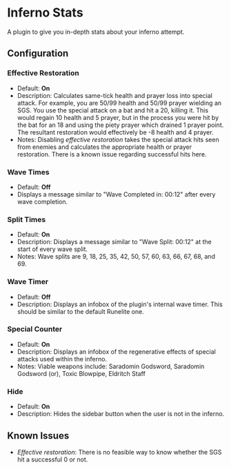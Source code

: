# Inferno Stats

A plugin to give you in-depth stats about your inferno attempt.

## Configuration

### Effective Restoration

* Default: **On**
* Description: Calculates same-tick health and prayer loss into special attack. For example, you are 50/99 health and 50/99 prayer
wielding an SGS. You use the special attack on a bat and hit a 20, killing it. This would regain 10 health and 5 prayer,
but in the process you were hit by the bat for an 18 and using the piety prayer which drained 1 prayer point.
The resultant restoration would effectively be -8 health and 4 prayer.
* Notes: Disabling *effective restoration* takes the special attack hits seen from enemies and calculates the appropriate health
or prayer restoration. There is a known issue regarding successful hits here.


### Wave Times

* Default: **Off**
* Displays a message similar to "Wave Completed in: 00:12" after every wave completion.

### Split Times

* Default: **On**
* Description: Displays a message similar to "Wave Split: 00:12" at the start of every wave split.
* Notes: Wave splits are 9, 18, 25, 35, 42, 50, 57, 60, 63, 66, 67, 68, and 69.

### Wave Timer

* Default: **Off**
* Description: Displays an infobox of the plugin's internal wave timer. This should be similar to the default Runelite one.

### Special Counter

* Default: **On**
* Description: Displays an infobox of the regenerative effects of special attacks used within the inferno.
* Notes: Viable weapons include: Saradomin Godsword, Saradomin Godsword (or), Toxic Blowpipe, Eldritch Staff

### Hide

* Default: **On**
* Description: Hides the sidebar button when the user is not in the inferno.

## Known Issues

* *Effective restoration*: There is no feasible way to know whether the SGS hit a successful 0 or not.
